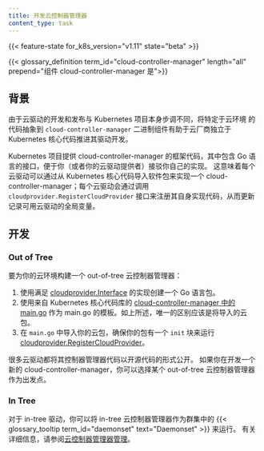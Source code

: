 ```yaml
---
title: 开发云控制器管理器
content_type: task
---
```


<!--
reviewers:
- luxas
- thockin
- wlan0
title: Developing Cloud Controller Manager
content_type: concept
-->

<!-- overview -->

{{< feature-state for_k8s_version="v1.11" state="beta" >}}

{{< glossary_definition term_id="cloud-controller-manager" length="all" prepend="组件 cloud-controller-manager 是">}}

<!-- body -->

<!--
## Background

Since cloud providers develop and release at a different pace compared to the Kubernetes project, abstracting the provider-specific code to the `cloud-controller-manager` binary allows cloud vendors to evolve independently from the core Kubernetes code.
-->
## 背景

由于云驱动的开发和发布与 Kubernetes 项目本身步调不同，将特定于云环境
的代码抽象到 `cloud-controller-manager` 二进制组件有助于云厂商独立于
Kubernetes 核心代码推进其驱动开发。

<!--
The Kubernetes project provides skeleton cloud-controller-manager code with Go interfaces to allow you (or your cloud provider) to plug in your own implementations. This means that a cloud provider can implement a cloud-controller-manager by importing packages from Kubernetes core; each cloudprovider will register their own code by calling `cloudprovider.RegisterCloudProvider` to update a global variable of available cloud providers.
-->
Kubernetes 项目提供 cloud-controller-manager 的框架代码，其中包含 Go
语言的接口，便于你（或者你的云驱动提供者）接驳你自己的实现。
这意味着每个云驱动可以通过从 Kubernetes 核心代码导入软件包来实现一个
cloud-controller-manager；每个云驱动会通过调用
`cloudprovider.RegisterCloudProvider` 接口来注册其自身实现代码，从而更新
记录可用云驱动的全局变量。

<!--
## Developing
-->
## 开发

### Out of Tree

<!--
To build an out-of-tree cloud-controller-manager for your cloud, follow these steps:
-->
要为你的云环境构建一个 out-of-tree 云控制器管理器：

<!--
1. Create a go package with an implementation that satisfies [cloudprovider.Interface](https://git.k8s.io/kubernetes/pkg/cloudprovider/cloud.go).
2. Use [main.go in cloud-controller-manager](https://github.com/kubernetes/kubernetes/blob/master/cmd/cloud-controller-manager/main.go) from Kubernetes core as a template for your main.go. As mentioned above, the only difference should be the cloud package that will be imported.
3. Import your cloud package in `main.go`, ensure your package has an `init` block to run [cloudprovider.RegisterCloudProvider](https://github.com/kubernetes/kubernetes/blob/master/pkg/cloudprovider/plugins.go#L42-L52).
-->
1. 使用满足 [cloudprovider.Interface](https://git.k8s.io/kubernetes/pkg/cloudprovider/cloud.go)
   的实现创建一个 Go 语言包。
2. 使用来自 Kubernetes 核心代码库的
   [cloud-controller-manager 中的 main.go](https://github.com/kubernetes/kubernetes/blob/master/cmd/cloud-controller-manager/main.go)
   作为 main.go 的模板。如上所述，唯一的区别应该是将导入的云包。
3. 在 `main.go` 中导入你的云包，确保你的包有一个 `init` 块来运行
   [cloudprovider.RegisterCloudProvider](https://github.com/kubernetes/kubernetes/blob/master/pkg/cloudprovider/plugins.go#L42-L52)。

<!--
Many cloud providers publish their controller manager code as open source. If you are creating
a new cloud-controller-manager from scratch, you could take an existing out-of-tree cloud
controller manager as your starting point.
-->
很多云驱动都将其控制器管理器代码以开源代码的形式公开。
如果你在开发一个新的 cloud-controller-manager，你可以选择某个 out-of-tree
云控制器管理器作为出发点。

### In Tree

<!--
For in-tree cloud providers, you can run the in-tree cloud controller manager as a {{< glossary_tooltip term_id="daemonset" >}} in your cluster. See [Cloud Controller Manager Administration](/docs/tasks/administer-cluster/running-cloud-controller/) for more details.
-->
对于 in-tree 驱动，你可以将 in-tree 云控制器管理器作为群集中的
{{< glossary_tooltip term_id="daemonset" text="Daemonset" >}} 来运行。
有关详细信息，请参阅[云控制器管理器管理](/zh/docs/tasks/administer-cluster/running-cloud-controller/)。

